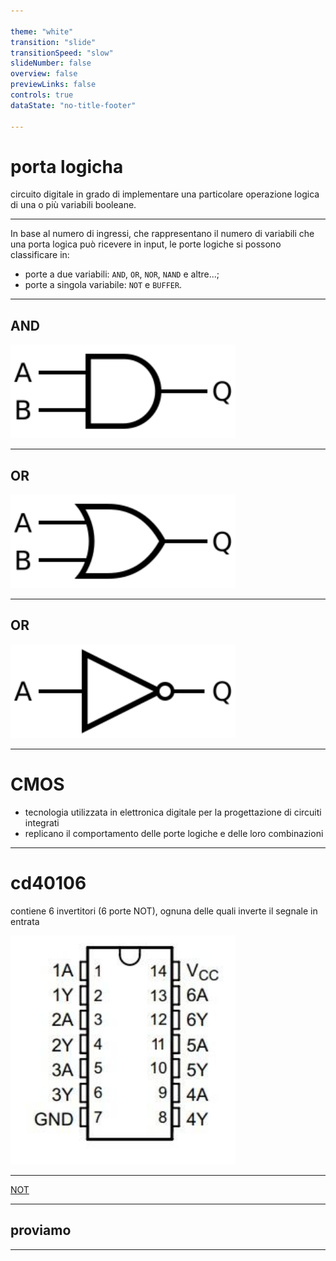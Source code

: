 ```yaml
---

theme: "white"
transition: "slide"
transitionSpeed: "slow"
slideNumber: false
overview: false
previewLinks: false
controls: true
dataState: "no-title-footer"

---
```


<style>
    .reveal h1 {
        font-size: 2.5em;
        color: #000000;
    }

    .reveal h2 {
        font-size: 1.5em;
        color: #000000;
    }

    .reveal li {
        font-size: 0.8em;
    }

    .reveal code {
        background-color: #66b3ff;
        color: #000000;
        padding: 0.2em 0.25em 0.2em 0.25em;
    }

    .language-bash {
        background-color: #000000;
        color: #00ff00;
    }
</style>

# porta logicha

circuito digitale in grado di implementare una particolare operazione logica di una o più variabili booleane.

---

In base al numero di ingressi, che rappresentano il numero di variabili che una porta logica può ricevere in input, le porte logiche si possono classificare in:

- porte a due variabili: `AND`, `OR`, `NOR`, `NAND` e altre...;  
- porte a singola variabile: `NOT` e `BUFFER`.

---

## AND
<img src=images_cmos/AND.svg width=360 />

---

## OR
<img src=images_cmos/OR.svg width=360 />

---

## OR
<img src=images_cmos/NOT.svg width=360 />

---

# CMOS

- tecnologia utilizzata in elettronica digitale per la progettazione di circuiti integrati
- replicano il comportamento delle porte logiche e delle loro combinazioni

---

# cd40106
contiene 6 invertitori (6 porte NOT), ognuna delle quali inverte il segnale in entrata

<img src=images_cmos/40106.jpg width=360 />

---

[NOT](https://www.falstad.com/circuit/circuitjs.html?ctz=CQAgjCAMB0l3BWcMBMcUHYMGZIA4UA2ATmIxAUgpABZsKBTAWjDACgB5WucMFW4oV78qkNgHMQKFDSl48UmSGzYhotgGNFstAuk75UKLHiQIKaNgJhCeEmARlIJY3HYB3bcK+6obTygIQr76Uvh+AE7KqmF6QbFGYKb+3FS+KsHhYp40PKz8uWlZbGB49KH5qd6i0Ehg0IRC2Jb0SGJcob58ell+APZGhLJUucQKbdAQVOwDxCBDRqPjxhCrbEA)

---

## proviamo

---